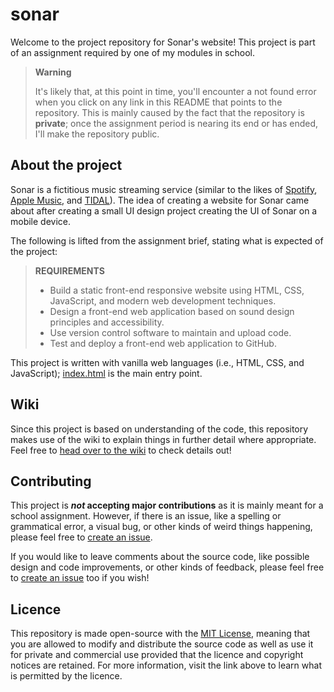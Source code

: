 # sonar

Welcome to the project repository for Sonar's website! This project is part of an assignment required by one of my modules in school.

> **Warning**
>
> It's likely that, at this point in time, you'll encounter a not found error when you click on any link in this README that points to the repository. This is mainly caused by the fact that the repository is **private**; once the assignment period is nearing its end or has ended, I'll make the repository public.

## About the project

Sonar is a fictitious music streaming service (similar to the likes of [Spotify](https://spotify.com), [Apple Music](https://apple.com/music), and [TIDAL](https://tidal.com)). The idea of creating a website for Sonar came about after creating a small UI design project creating the UI of Sonar on a mobile device.

The following is lifted from the assignment brief, stating what is expected of the project:

> **REQUIREMENTS**
>
> - Build a static front-end responsive website using HTML, CSS, JavaScript, and modern web development techniques.
> - Design a front-end web application based on sound design principles and accessibility.
> - Use version control software to maintain and upload code.
> - Test and deploy a front-end web application to GitHub.

This project is written with vanilla web languages (i.e., HTML, CSS, and JavaScript); [index.html](https://github.com/arashnrim/sonar/blob/main/index.html) is the main entry point.

## Wiki

Since this project is based on understanding of the code, this repository makes use of the wiki to explain things in further detail where appropriate. Feel free to [head over to the wiki](https://github.com/arashnrim/sonar/wiki) to check details out!

## Contributing

This project is **_not_ accepting major contributions** as it is mainly meant for a school assignment. However, if there is an issue, like a spelling or grammatical error, a visual bug, or other kinds of weird things happening, please feel free to [create an issue](https://github.com/arashnrim/sonar/issues/new).

If you would like to leave comments about the source code, like possible design and code improvements, or other kinds of feedback, please feel free to [create an issue](https://github.com/arashnrim/sonar/issues/new) too if you wish!

## Licence

This repository is made open-source with the [MIT License](https://github.com/arashnrim/sonar/blob/main/LICENSE.md), meaning that you are allowed to modify and distribute the source code as well as use it for private and commercial use provided that the licence and copyright notices are retained. For more information, visit the link above to learn what is permitted by the licence.
